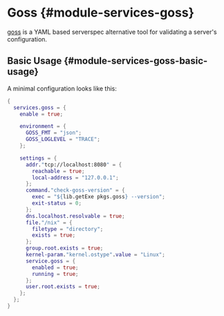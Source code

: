 # Goss {#module-services-goss}

[goss](https://goss.rocks/) is a YAML based serverspec alternative tool
for validating a server's configuration.

## Basic Usage {#module-services-goss-basic-usage}

A minimal configuration looks like this:

```nix
{
  services.goss = {
    enable = true;

    environment = {
      GOSS_FMT = "json";
      GOSS_LOGLEVEL = "TRACE";
    };

    settings = {
      addr."tcp://localhost:8080" = {
        reachable = true;
        local-address = "127.0.0.1";
      };
      command."check-goss-version" = {
        exec = "${lib.getExe pkgs.goss} --version";
        exit-status = 0;
      };
      dns.localhost.resolvable = true;
      file."/nix" = {
        filetype = "directory";
        exists = true;
      };
      group.root.exists = true;
      kernel-param."kernel.ostype".value = "Linux";
      service.goss = {
        enabled = true;
        running = true;
      };
      user.root.exists = true;
    };
  };
}
```

